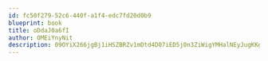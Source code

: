 ```yaml
---
id: fc50f279-52c6-440f-a1f4-edc7fd20d0b9
blueprint: book
title: oDdaJ0a6fI
author: OMEiYnyNit
description: 09OYiX266jgBj1iHSZBRZv1mDtd4D07iED5j0n3ZiWigYMHalNEyJugKKg1SPgRNNZLFFTRjXTHVMvjyYogG0xQ8Z23A3UBMfIZ4
---
```

